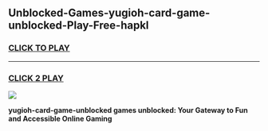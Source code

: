 
## Unblocked-Games-yugioh-card-game-unblocked-Play-Free-hapkl
<h3>
<a href="https://premium76.site?title=yugioh-card-game-unblocked&ref=18A1">CLICK TO PLAY</a></h3>
<hr>

<h3>
<a href="https://premium76.site?title=yugioh-card-game-unblocked&ref=18A1">CLICK 2 PLAY</a>
  
</h3>

<a href="https://premium76.site?title=yugioh-card-game-unblocked&ref=18A1"><img src="https://clearcache.store/games.png"></a>


**yugioh-card-game-unblocked games unblocked: Your Gateway to Fun and Accessible Online Gaming**
